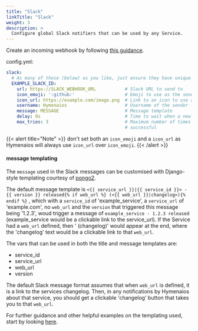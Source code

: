 ```yaml
---
title: "Slack"
linkTitle: "Slack"
weight: 3
description: >
  Configure global Slack notifiers that can be used by any Service.
---
```


Create an incoming webhook by following [this guidance](https://api.slack.com/messaging/webhooks).

config.yml:
```yaml
slack:
  # As many of these (below) as you like, just ensure they have unique ID's.
  EXAMPLE_SLACK_ID:
    url: https://SLACK_WEBHOOK_URL           # Slack URL to send to
    icon_emoji: ':github:'                   # Emoji to use as the sender icon
    icon_url: https://example.com/image.png  # Link to an icon to use as the sender icon
    username: Hymenaios                      # Username of the sender
    message: MESSAGE                         # Message template
    delay: 0s                                # Time to wait when a new release is found before sending this message
    max_tries: 3                             # Maximum number of times to try sending this message until a send is
                                             # successful
```
{{< alert title="Note" >}}
don't set both an `icon_emoji` and a `icon_url` as Hymenaios will always use `icon_url` over `icon_emoji`.
{{< /alert >}}

#### message templating

The `message` used in the Slack messages can be customised with Django-style templating courtesy of [pongo2](https://www.schlachter.tech/solutions/pongo2-template-engine/).

The default message template is
`<{{ service_url }}|{{ service_id }}> - {{ version }} released{% if web_url %} (<{{ web_url }}|changelog>){% endif %}`
, which with a `service_id` of 'example_service', a `service_url` of 'example.com', no `web_url` and the `version` that triggered
this message being '1.2.3', woud trigger a message of `example_service - 1.2.3 released` (example_service would be a clickable link to the service_url). If the Service had a `web_url` defined, then ' (changelog)' would appear at the end, where the 'changelog' text would be a clickable link to that `web_url`.

The vars that can be used in both the title and message templates are:
- service_id
- service_url
- web_url
- version

The default Slack message format assumes that when `web_url` is defined, it is a link to the services changelog. Then, in any notifications by Hymenaios about that service,
you should get a clickable 'changelog' button that takes you to that `web_url`.


For further guidance and other helpful examples on the templating used, start by looking [here](/docs/help/templating).
